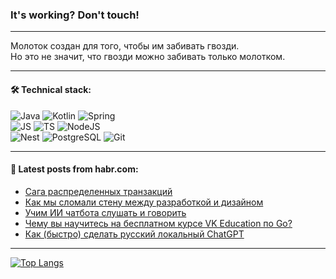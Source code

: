 ### It's working? Don't touch!

---
Молоток создан для того, чтобы им забивать гвозди. <br>
Но это не значит, что гвозди можно забивать только молотком.

---

#### 🛠️ Technical stack:

![Java](https://img.shields.io/badge/Java-informational?logo=Oracle&style=flat&logoColor=white&color=FF4500)
![Kotlin](https://img.shields.io/badge/Kotlin-informational?logo=Kotlin&style=flat&logoColor=white&color=774D97)
![Spring](https://img.shields.io/badge/SpringBoot-informational?logo=SpringBoot&style=flat&logoColor=white&color=6DB33F) <br>
![JS](https://img.shields.io/badge/JS-informational?logo=javaScript&style=flat&logoColor=black&color=F7Df1E)
![TS](https://img.shields.io/badge/TypeScript-informational?logo=typeScript&style=flat&logoColor=black&color=0667A8)
![NodeJS](https://img.shields.io/badge/NodeJS-informational?logo=node.js&style=flat&logoColor=white&color=70A760) <br>
![Nest](https://img.shields.io/badge/NestJS-informational?logo=NestJS&style=flat&logoColor=white&color=E0234E)
![PostgreSQL](https://img.shields.io/badge/PostgreSQL-informational?logo=PostgreSQL&style=flat&logoColor=white&color=DAA520)
![Git](https://img.shields.io/badge/Git-informational?logo=git&style=flat&logoColor=white&color=778899)

___

#### 💬 Latest posts from habr.com:

<!-- BLOG-POST-LIST:START -->
- [Сага распределенных транзакций](https://habr.com/ru/companies/qiwi/articles/759474/?utm_source=habrahabr&utm_medium=rss&utm_campaign=759474)
- [Как мы сломали стену между разработкой и дизайном](https://habr.com/ru/companies/beeline_tech/articles/759508/?utm_source=habrahabr&utm_medium=rss&utm_campaign=759508)
- [Учим ИИ чатбота слушать и говорить](https://habr.com/ru/articles/759458/?utm_source=habrahabr&utm_medium=rss&utm_campaign=759458)
- [Чему вы научитесь на бесплатном курсе VK Education по Go?](https://habr.com/ru/companies/vk/articles/759314/?utm_source=habrahabr&utm_medium=rss&utm_campaign=759314)
- [Как &lpar;быстро&rpar; сделать русский локальный ChatGPT](https://habr.com/ru/articles/759386/?utm_source=habrahabr&utm_medium=rss&utm_campaign=759386)
<!-- BLOG-POST-LIST:END -->

---
[![Top Langs](https://github-readme-stats-git-master-advtsetting-gmailcom.vercel.app/api/top-langs/?username=zloylis&langs_count=10&hide_title=false&title_color=e6edf3&size_weight=0.5&count_weight=0.5&layout=compact&hide_border=true&theme=dracula)](https://github.com/zloylis)

<!-- ![GitHub stats](https://github-readme-stats-git-master-advtsetting-gmailcom.vercel.app/api?username=zloylis&show_icons=true&hide_border=true&theme=dracula&hide_title=true&include_all_commits=true&count_private=true&hide=contribs&hide_rank=true) -->
